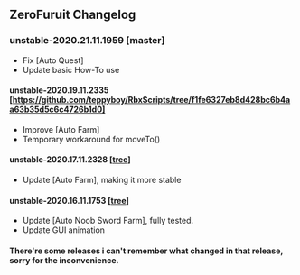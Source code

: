## ZeroFuruit Changelog
### unstable-2020.21.11.1959 [master]
+ Fix [Auto Quest]
+ Update basic How-To use
#### unstable-2020.19.11.2335 [https://github.com/teppyboy/RbxScripts/tree/f1fe6327eb8d428bc6b4aa63b35d5c6c4726b1d0]
+ Improve [Auto Farm]
+ Temporary workaround for moveTo()
#### unstable-2020.17.11.2328 [[tree](https://github.com/teppyboy/RbxScripts/tree/9d402483222ac3b9e3a7dac95856f23338338b67)]
+ Update [Auto Farm], making it more stable
#### unstable-2020.16.11.1753 [[tree](https://github.com/teppyboy/RbxScripts/tree/368a4af69a4b85688105358c699133822891770d/Misc/ZeroFuruit)]
+ Update [Auto Noob Sword Farm], fully tested.
+ Update GUI animation
#### There're some releases i can't remember what changed in that release, sorry for the inconvenience.
